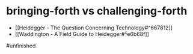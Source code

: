 # bringing-forth vs challenging-forth

- [[Heidegger - The Question Concerning Technology#^667812]]
- [[Waddington - A Field Guide to Heidegger#^e6b68f]]

#unfinished 

